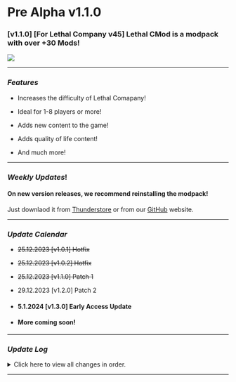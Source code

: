 # Pre Alpha v1.1.0
### [v1.1.0] [For Lethal Company v45] Lethal CMod is a modpack with over +30 Mods!

<img src="https://cdn.discordapp.com/attachments/1188859656437760111/1188863155930140886/image.png?ex=659c1218&is=65899d18&hm=aabdbc36b49ba4be4024aaddde407668f73501ab62f7de9e4f401371dc8566d9&">

---
### *Features*
- Increases the difficulty of Lethal Comapany!

- Ideal for 1-8 players or more!

- Adds new content to the game!

- Adds quality of life content!

- And much more!

---
### *Weekly Updates*!
#### On new version releases, we recommend reinstalling the modpack!
Just downlaod it from 
<a href="https://thunderstore.io/package/Lethal_CMod/?section=modpacks" target="_blank">Thunderstore</a>
or from our <a href="https://github.com/LethalCMod">GitHub</a> website.

---
### *Update Calendar*

- ~~25.12.2023 [v1.0.1] Hotfix~~

- ~~25.12.2023 [v1.0.2] Hotfix~~

- ~~25.12.2023 [v1.1.0] Patch 1~~

- 29.12.2023 [v1.2.0] Patch 2

- #### 5.1.2024 [v1.3.0] Early Access Update

- #### More coming soon!

---
### *Update Log*
<details>
<summary>Click here to view all changes in order.</summary>

### v1.1.0
```
Fixes
- Fixed crash when start a game
- Fixed sound bug
- Fixed some issues with Suits
- Fixed some other issues

Features
- Added AllTheScrap
- Added Aquatis
- Added MobDrops
- Added PushCompany
```

### v1.0.2
```
Fixes
- Fixed README.md file
- Fixed some other issues

Improvements
- Added GitHub link

```

### v1.0.1
```
Fixes
- Fixed TAB problem with terminal

Removed
- Glowstick
- Terminal_Clock
- AdditionalSuits
```

### v1.0.0
```
- Release
```

</details>

---

